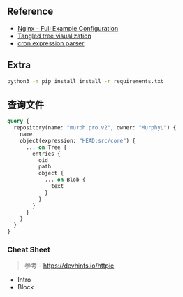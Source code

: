 ## Reference

- [Nginx - Full Example Configuration](https://www.nginx.com/resources/wiki/start/topics/examples/full/)
- [Tangled tree visualization](https://observablehq.com/@nitaku/tangled-tree-visualization-ii)
- [cron expression parser](https://www.npmjs.com/package/cronstrue)

## Extra

```sh
python3 -m pip install install -r requirements.txt
```

## 查询文件

```graphql
query {
  repository(name: "murph.pro.v2", owner: "MurphyL") {
    name
    object(expression: "HEAD:src/core") {
      ... on Tree {
        entries {
          oid
          path
          object {
            ... on Blob {
              text
            }
          }
        }
      }
    }
  }
}
```

### Cheat Sheet

> 参考 - https://devhints.io/httpie

- Intro
- Block